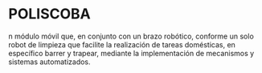 # POLISCOBA
n módulo móvil que, en conjunto con un brazo robótico, conforme un solo robot de limpieza que facilite la realización de tareas domésticas, en específico barrer y trapear, mediante la implementación de mecanismos y sistemas automatizados.
